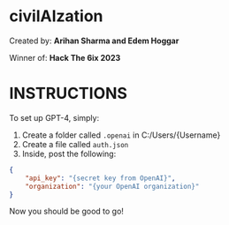 # civilAIzation
Created by: **Arihan Sharma and Edem Hoggar**

Winner of: **Hack The 6ix 2023**

# INSTRUCTIONS
To set up GPT-4, simply: 
1. Create a folder called `.openai` in C:/Users/{Username}
2. Create a file called `auth.json`
3. Inside, post the following:
```json
{
    "api_key": "{secret key from OpenAI}", 
    "organization": "{your OpenAI organization}"
}
```

Now you should be good to go!
